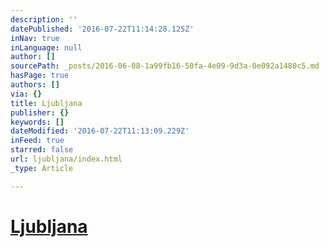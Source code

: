 ```yaml
---
description: ''
datePublished: '2016-07-22T11:14:28.125Z'
inNav: true
inLanguage: null
author: []
sourcePath: _posts/2016-06-08-1a99fb16-50fa-4e09-9d3a-0e092a1480c5.md
hasPage: true
authors: []
via: {}
title: Ljubljana
publisher: {}
keywords: []
dateModified: '2016-07-22T11:13:09.229Z'
inFeed: true
starred: false
url: ljubljana/index.html
_type: Article

---
```

# [Ljubljana][0]

[0]: Ljubljana